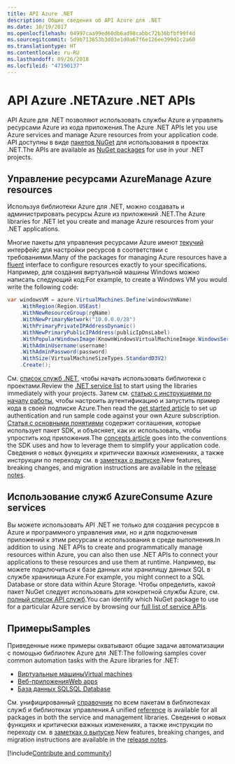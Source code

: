 ```yaml
---
title: API Azure .NET
description: Общие сведения об API Azure для .NET
ms.date: 10/19/2017
ms.openlocfilehash: 04997caa99ed60db6ad98cabbc72b36bfbf99f4d
ms.sourcegitcommit: 5d9b713653b3d03e1d0a67f6e126ee399d1c2a60
ms.translationtype: HT
ms.contentlocale: ru-RU
ms.lasthandoff: 09/26/2018
ms.locfileid: "47190137"
---
```

# <a name="azure-net-apis"></a><span data-ttu-id="dcd62-103">API Azure .NET</span><span class="sxs-lookup"><span data-stu-id="dcd62-103">Azure .NET APIs</span></span>

<span data-ttu-id="dcd62-104">API Azure для .NET позволяют использовать службы Azure и управлять ресурсами Azure из кода приложения.</span><span class="sxs-lookup"><span data-stu-id="dcd62-104">The Azure .NET APIs let you use Azure services and manage Azure resources from your application code.</span></span> <span data-ttu-id="dcd62-105">API доступны в виде [пакетов NuGet](/dotnet/api/overview/azure/) для использования в проектах .NET.</span><span class="sxs-lookup"><span data-stu-id="dcd62-105">The APIs are available as [NuGet packages](/dotnet/api/overview/azure/) for use in your .NET projects.</span></span> 

## <a name="manage-azure-resources"></a><span data-ttu-id="dcd62-106">Управление ресурсами Azure</span><span class="sxs-lookup"><span data-stu-id="dcd62-106">Manage Azure resources</span></span>

<span data-ttu-id="dcd62-107">Используя библиотеки Azure для .NET, можно создавать и администрировать ресурсы Azure из приложений .NET.</span><span class="sxs-lookup"><span data-stu-id="dcd62-107">The Azure libraries for .NET let you create and manage Azure resources from your .NET applications.</span></span>

<span data-ttu-id="dcd62-108">Многие пакеты для управления ресурсами Azure имеют [текучий](dotnet-sdk-azure-concepts.md) интерфейс для настройки ресурсов в соответствии с требованиями.</span><span class="sxs-lookup"><span data-stu-id="dcd62-108">Many of the packages for managing Azure resources have a [fluent](dotnet-sdk-azure-concepts.md) interface to configure resources exactly to your specifications.</span></span> <span data-ttu-id="dcd62-109">Например, для создания виртуальной машины Windows можно написать следующий код:</span><span class="sxs-lookup"><span data-stu-id="dcd62-109">For example, to create a Windows VM you would write the following code:</span></span>

```csharp
var windowsVM = azure.VirtualMachines.Define(windowsVmName)
    .WithRegion(Region.USEast)
    .WithNewResourceGroup(rgName)
    .WithNewPrimaryNetwork("10.0.0.0/28")
    .WithPrimaryPrivateIPAddressDynamic()
    .WithNewPrimaryPublicIPAddress(publicIpDnsLabel)
    .WithPopularWindowsImage(KnownWindowsVirtualMachineImage.WindowsServer2012R2Datacenter)
    .WithAdminUsername(username)
    .WithAdminPassword(password)
    .WithSize(VirtualMachineSizeTypes.StandardD3V2)
    .Create();
 ```

<span data-ttu-id="dcd62-110">См. [список служб .NET](/dotnet/api/overview/azure/), чтобы начать использовать библиотеки с проектами.</span><span class="sxs-lookup"><span data-stu-id="dcd62-110">Review the [.NET service list](/dotnet/api/overview/azure/) to start using the libraries immediately with your projects.</span></span> <span data-ttu-id="dcd62-111">Затем см. [статью с инструкциями по началу работы](dotnet-sdk-azure-get-started.md), чтобы настроить аутентификацию и запустить пример кода в своей подписке Azure.</span><span class="sxs-lookup"><span data-stu-id="dcd62-111">Then read the [get started article](dotnet-sdk-azure-get-started.md) to set up authentication and run sample code against your own Azure subscription.</span></span>  <span data-ttu-id="dcd62-112">[Статья с основными понятиями](dotnet-sdk-azure-concepts.md) содержит соглашения, которые использует пакет SDK, и объясняет, как их использовать, чтобы упростить код приложения.</span><span class="sxs-lookup"><span data-stu-id="dcd62-112">The [concepts article](dotnet-sdk-azure-concepts.md) goes into the conventions the SDK uses and how to leverage them to simplify your application code.</span></span> <span data-ttu-id="dcd62-113">Сведения о новых функциях и критически важных изменениях, а также инструкции по переходу см. в [заметках о выпуске](dotnet-sdk-azure-release-notes.md).</span><span class="sxs-lookup"><span data-stu-id="dcd62-113">New features, breaking changes, and migration instructions are available in the [release notes](dotnet-sdk-azure-release-notes.md).</span></span>

## <a name="consume-azure-services"></a><span data-ttu-id="dcd62-114">Использование служб Azure</span><span class="sxs-lookup"><span data-stu-id="dcd62-114">Consume Azure services</span></span>

<span data-ttu-id="dcd62-115">Вы можете использовать API .NET не только для создания ресурсов в Azure и программного управления ими, но и для подключения приложений к этим ресурсам и использования в среде выполнения.</span><span class="sxs-lookup"><span data-stu-id="dcd62-115">In addition to using .NET APIs to create and programmatically manage resources within Azure, you can also then use .NET APIs to connect your applications to these resources and use them at runtime.</span></span>  <span data-ttu-id="dcd62-116">Например, вы можете подключиться к базе данных или хранилищу данных SQL в службе хранилища Azure.</span><span class="sxs-lookup"><span data-stu-id="dcd62-116">For example, you might connect to a SQL Database or store data within Azure Storage.</span></span>  <span data-ttu-id="dcd62-117">Чтобы определить, какой пакет NuGet следует использовать для конкретной службы Azure, см. [полный список API служб](/dotnet/api/overview/azure/).</span><span class="sxs-lookup"><span data-stu-id="dcd62-117">You can identify which NuGet package to use for a particular Azure service by browsing our [full list of service APIs](/dotnet/api/overview/azure/).</span></span>  

## <a name="samples"></a><span data-ttu-id="dcd62-118">Примеры</span><span class="sxs-lookup"><span data-stu-id="dcd62-118">Samples</span></span>

<span data-ttu-id="dcd62-119">Приведенные ниже примеры охватывают общие задачи автоматизации с помощью библиотек Azure для .NET:</span><span class="sxs-lookup"><span data-stu-id="dcd62-119">The following samples cover common automation tasks with the Azure libraries for .NET:</span></span>

- [<span data-ttu-id="dcd62-120">Виртуальные машины</span><span class="sxs-lookup"><span data-stu-id="dcd62-120">Virtual machines</span></span>](dotnet-sdk-azure-virtual-machine-samples.md)
- [<span data-ttu-id="dcd62-121">Веб-приложения</span><span class="sxs-lookup"><span data-stu-id="dcd62-121">Web apps</span></span>](dotnet-sdk-azure-web-apps-samples.md)
- [<span data-ttu-id="dcd62-122">База данных SQL</span><span class="sxs-lookup"><span data-stu-id="dcd62-122">SQL Database</span></span>](dotnet-sdk-azure-sql-database-samples.md)

<span data-ttu-id="dcd62-123">См. унифицированный [справочник](/dotnet/api/overview/azure/?view=azure-dotnet) по всем пакетам в библиотеках служб и библиотеках управления.</span><span class="sxs-lookup"><span data-stu-id="dcd62-123">A unified [reference](/dotnet/api/overview/azure/?view=azure-dotnet) is available for all packages in both the service and management libraries.</span></span> <span data-ttu-id="dcd62-124">Сведения о новых функциях и критически важных изменениях, а также инструкции по переходу см. в [заметках о выпуске](dotnet-sdk-azure-release-notes.md).</span><span class="sxs-lookup"><span data-stu-id="dcd62-124">New features, breaking changes, and migration instructions are available in the [release notes](dotnet-sdk-azure-release-notes.md).</span></span>

[!include[Contribute and community](includes/contribute.md)]
